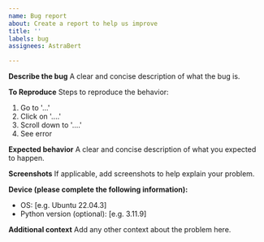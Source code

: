```yaml
---
name: Bug report
about: Create a report to help us improve
title: ''
labels: bug
assignees: AstraBert

---
```


**Describe the bug**
A clear and concise description of what the bug is.

**To Reproduce**
Steps to reproduce the behavior:
1. Go to '...'
2. Click on '....'
3. Scroll down to '....'
4. See error

**Expected behavior**
A clear and concise description of what you expected to happen.

**Screenshots**
If applicable, add screenshots to help explain your problem.

**Device (please complete the following information):**
 - OS: [e.g. Ubuntu 22.04.3]
 - Python version (optional): [e.g. 3.11.9]

**Additional context**
Add any other context about the problem here.
